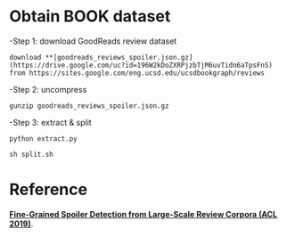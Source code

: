 # Obtain BOOK dataset
-Step 1: download GoodReads review dataset

    download **[goodreads_reviews_spoiler.json.gz](https://drive.google.com/uc?id=196W2kDoZXRPjzbTjM6uvTidn6aTpsFnS) from https://sites.google.com/eng.ucsd.edu/ucsdbookgraph/reviews

-Step 2: uncompress

    gunzip goodreads_reviews_spoiler.json.gz

-Step 3: extract & split

    python extract.py

    sh split.sh

# Reference
**[Fine-Grained Spoiler Detection from Large-Scale Review Corpora (ACL 2019)](https://www.aclweb.org/anthology/P19-1248.pdf)**.
